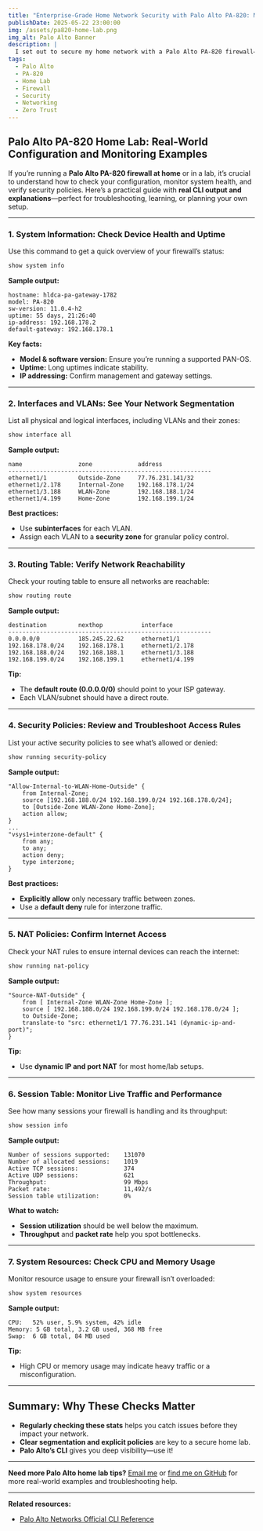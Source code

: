 ```yaml
---
title: "Enterprise-Grade Home Network Security with Palo Alto PA-820: My Real-World Lab Journey 🏡🛡️"
publishDate: 2025-05-22 23:00:00
img: /assets/pa820-home-lab.png
img_alt: Palo Alto Banner
description: |
  I set out to secure my home network with a Palo Alto PA-820 firewall—bringing enterprise-grade segmentation, visibility, and control to my lab and family devices. Here’s what worked, what tripped me up, and the lessons I learned along the way!
tags:
  - Palo Alto
  - PA-820
  - Home Lab
  - Firewall
  - Security
  - Networking
  - Zero Trust
---
```


## Palo Alto PA-820 Home Lab: Real-World Configuration and Monitoring Examples

If you’re running a **Palo Alto PA-820 firewall at home** or in a lab, it’s crucial to understand how to check your configuration, monitor system health, and verify security policies. Here’s a practical guide with **real CLI output and explanations**—perfect for troubleshooting, learning, or planning your own setup.

---

### 1. System Information: Check Device Health and Uptime

Use this command to get a quick overview of your firewall’s status:

```sh
show system info
```

**Sample output:**
```plaintext
hostname: hldca-pa-gateway-1782
model: PA-820
sw-version: 11.0.4-h2
uptime: 55 days, 21:26:40
ip-address: 192.168.178.2
default-gateway: 192.168.178.1
```

**Key facts:**
- **Model & software version:** Ensure you’re running a supported PAN-OS.
- **Uptime:** Long uptimes indicate stability.
- **IP addressing:** Confirm management and gateway settings.

---

### 2. Interfaces and VLANs: See Your Network Segmentation

List all physical and logical interfaces, including VLANs and their zones:

```sh
show interface all
```

**Sample output:**
```plaintext
name                zone             address
----------------------------------------------------------
ethernet1/1         Outside-Zone     77.76.231.141/32
ethernet1/2.178     Internal-Zone    192.168.178.1/24
ethernet1/3.188     WLAN-Zone        192.168.188.1/24
ethernet1/4.199     Home-Zone        192.168.199.1/24
```

**Best practices:**
- Use **subinterfaces** for each VLAN.
- Assign each VLAN to a **security zone** for granular policy control.

---

### 3. Routing Table: Verify Network Reachability

Check your routing table to ensure all networks are reachable:

```sh
show routing route
```

**Sample output:**
```plaintext
destination         nexthop           interface
----------------------------------------------------------
0.0.0.0/0           185.245.22.62     ethernet1/1
192.168.178.0/24    192.168.178.1     ethernet1/2.178
192.168.188.0/24    192.168.188.1     ethernet1/3.188
192.168.199.0/24    192.168.199.1     ethernet1/4.199
```

**Tip:**
- The **default route (0.0.0.0/0)** should point to your ISP gateway.
- Each VLAN/subnet should have a direct route.

---

### 4. Security Policies: Review and Troubleshoot Access Rules

List your active security policies to see what’s allowed or denied:

```sh
show running security-policy
```

**Sample output:**
```plaintext
"Allow-Internal-to-WLAN-Home-Outside" {
    from Internal-Zone;
    source [192.168.188.0/24 192.168.199.0/24 192.168.178.0/24];
    to [Outside-Zone WLAN-Zone Home-Zone];
    action allow;
}
...
"vsys1+interzone-default" {
    from any;
    to any;
    action deny;
    type interzone;
}
```

**Best practices:**
- **Explicitly allow** only necessary traffic between zones.
- Use a **default deny** rule for interzone traffic.

---

### 5. NAT Policies: Confirm Internet Access

Check your NAT rules to ensure internal devices can reach the internet:

```sh
show running nat-policy
```

**Sample output:**
```plaintext
"Source-NAT-Outside" {
    from [ Internal-Zone WLAN-Zone Home-Zone ];
    source [ 192.168.188.0/24 192.168.199.0/24 192.168.178.0/24 ];
    to Outside-Zone;
    translate-to "src: ethernet1/1 77.76.231.141 (dynamic-ip-and-port)";
}
```

**Tip:**
- Use **dynamic IP and port NAT** for most home/lab setups.

---

### 6. Session Table: Monitor Live Traffic and Performance

See how many sessions your firewall is handling and its throughput:

```sh
show session info
```

**Sample output:**
```plaintext
Number of sessions supported:    131070
Number of allocated sessions:    1019
Active TCP sessions:             374
Active UDP sessions:             621
Throughput:                      99 Mbps
Packet rate:                     11,492/s
Session table utilization:       0%
```

**What to watch:**
- **Session utilization** should be well below the maximum.
- **Throughput** and **packet rate** help you spot bottlenecks.

---

### 7. System Resources: Check CPU and Memory Usage

Monitor resource usage to ensure your firewall isn’t overloaded:

```sh
show system resources
```

**Sample output:**
```plaintext
CPU:   52% user, 5.9% system, 42% idle
Memory: 5 GB total, 3.2 GB used, 368 MB free
Swap:  6 GB total, 84 MB used
```

**Tip:**
- High CPU or memory usage may indicate heavy traffic or a misconfiguration.

---

## Summary: Why These Checks Matter

- **Regularly checking these stats** helps you catch issues before they impact your network.
- **Clear segmentation and explicit policies** are key to a secure home lab.
- **Palo Alto’s CLI** gives you deep visibility—use it!

---

**Need more Palo Alto home lab tips?**
[Email me](mailto:contact@pd-portfolio.net) or [find me on GitHub](https://github.com/Paul1404) for more real-world examples and troubleshooting help.

---

**Related resources:**
- [Palo Alto Networks Official CLI Reference](https://docs.paloaltonetworks.com/pan-os)